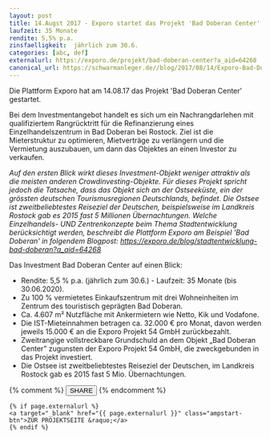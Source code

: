 ```yaml
---
layout: post
title: 14.Augst 2017 - Exporo startet das Projekt 'Bad Doberan Center'
laufzeit: 35 Monate
rendite: 5,5% p.a.
zinsfaelligkeit:  jährlich zum 30.6.
categories: [abc, def]
externalurl: https://exporo.de/projekt/bad-doberan-center?a_aid=64268
canonical_url: https://schwarmanleger.de//blog/2017/08/14/Exporo-Bad-Doberan-Center.html
---
```


<p>Die Plattform Exporo hat am 14.08.17 das Projekt 'Bad Doberan Center' gestartet.</p>

<p>Bei dem Investmentangebot handelt es sich um ein Nachrangdarlehen mit qualifiziertem Rangrücktritt für die Refinanzierung eines Einzelhandelszentrum in Bad Doberan bei Rostock. Ziel ist die Mieterstruktur zu optimieren, Mietverträge zu verlängern und die Vermietung auszubauen, um dann das Objektes an einen Investor zu verkaufen.
</p>
<p><i>Auf den ersten Blick wirkt dieses Investment-Objekt weniger attraktiv als die meisten anderen Crowdinvesting-Objekte. Für dieses Projekt spricht jedoch die Tatsache, dass das Objekt sich an der Ostseeküste, ein der grössten deutschen Tourismusregionen Deutschlands, befindet. Die Ostsee ist zweitbeliebtestes Reiseziel der Deutschen, beispielsweise im Landkreis Rostock gab es 2015 fast 5 Millionen Übernachtungen.
Welche Einzelhandels- UND Zentrenkonzepte beim Thema Stadtentwicklung berücksichtigt werden, beschreibt die Plattform Exporo am Beispiel 'Bad Doberan' in folgendem Blogpost:
<a href="https://exporo.de/blog/stadtentwicklung-bad-doberan?a_aid=64268" target="_blank">https://exporo.de/blog/stadtentwicklung-bad-doberan?a_aid=64268</a>
</i></p>

<p>Das Investment Bad Doberan Center auf einen Blick:</p>
<ul>
    <li>Rendite: 5,5 % p.a. (jährlich zum 30.6.) - Laufzeit: 35 Monate (bis 30.06.2020).</li>
<li>Zu 100 % vermietetes Einkaufszentrum mit drei Wohneinheiten im Zentrum des touristisch geprägten Bad Doberan.</li>
<li>Ca. 4.607 m² Nutzfläche mit Ankermietern wie Netto, Kik und Vodafone.</li>
<li>Die IST-Mieteinnahmen betragen ca. 32.000 € pro Monat, davon werden jeweils 15.000 € an die Exporo Projekt 54 GmbH zurückbezahlt.</li>
<li>Zweitrangige vollstreckbare Grundschuld an dem Objekt „Bad Doberan Center” zugunsten der Exporo Projekt 54 GmbH, die zweckgebunden in das Projekt investiert.</li>

<li>Die Ostsee ist zweitbeliebtestes Reiseziel der Deutschen, im Landkreis Rostock gab es 2015 fast 5 Mio. Übernachtungen.</li>
</ul>

<div class="blogbottom">
    {% comment %}
    <button>SHARE</button>
    {% endcomment %}

    {% if page.externalurl %}
    <a target="_blank" href="{{ page.externalurl }}" class="ampstart-btn">ZUR PROJEKTSEITE &raquo;</a>
    {% endif %}
    
</div>

